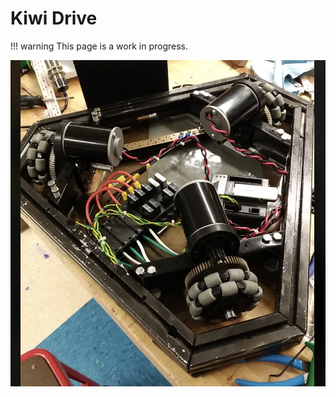 # Kiwi Drive

!!! warning
    This page is a work in progress.

![alt text](Drivetrain_Media/Kiwi_drive.png)
